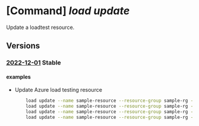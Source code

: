# [Command] _load update_

Update a loadtest resource.

## Versions

### [2022-12-01](/Resources/mgmt-plane/L3N1YnNjcmlwdGlvbnMve30vcmVzb3VyY2Vncm91cHMve30vcHJvdmlkZXJzL21pY3Jvc29mdC5sb2FkdGVzdHNlcnZpY2UvbG9hZHRlc3RzL3t9/2022-12-01.xml) **Stable**

<!-- mgmt-plane /subscriptions/{}/resourcegroups/{}/providers/microsoft.loadtestservice/loadtests/{} 2022-12-01 -->

#### examples

- Update Azure load testing resource
    ```bash
        load update --name sample-resource --resource-group sample-rg --identity-type SystemAssigned
        load update --name sample-resource --resource-group sample-rg --tags type=server
        load update --name sample-resource --resource-group sample-rg --encryption-key https://sample-kv.vault.azure.net/keys/samplekey2/2d1ccd5c50234ea2a0858fe148b69cde
        load update --name sample-resource --resource-group sample-rg --identity-type SystemAssigned,UserAssigned --user-assigned "{'/subscriptions/00000000-0000-0000-0000-000000000000/resourceGroups/sample-rg/providers/Microsoft.ManagedIdentity/userAssignedIdentities/sample-mi':{}}" --encryption-key https://sample-kv.vault.azure.net/keys/samplekey2/2d1ccd5c50234ea2a0858fe148b69cde --encryption-identity SystemAssigned
    ```
